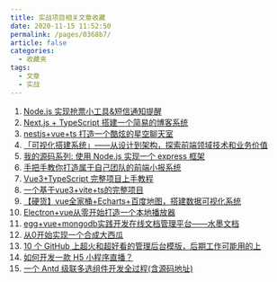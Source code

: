 ```yaml
---
title: 实战项目相关文章收藏
date: 2020-11-15 11:52:50
permalink: /pages/0368b7/
article: false
categories: 
  - 收藏夹
tags: 
  - 文章
  - 实战
---
```


1. [Node.js 实现抢票小工具&短信通知提醒][url-1]
2. [Next.js + TypeScript 搭建一个简易的博客系统][url-2]
3. [nestjs+vue+ts 打造一个酷炫的星空聊天室][url-3]
4. [「可视化搭建系统」——从设计到架构，探索前端领域技术和业务价值][url-4]
5. [我的源码系列: 使用 Node.js 实现一个 express 框架][url-5]
6. [手把手教你打造属于自己团队的前端小报系统][url-6]
7. [Vue3+TypeScript 完整项目上手教程][url-7]
8. [一个基于vue3+vite+ts的完整项目][url-8]
9. [【硬货】vue全家桶+Echarts+百度地图，搭建数据可视化系统][url-9]
10. [Electron+vue从零开始打造一个本地播放器][url-10]
11. [egg+vue+mongodb实践开发在线文档管理平台——水墨文档][url-11]
12. [从0开始实现一个合成大西瓜][url-12]
13. [10 个 GitHub 上超火和超好看的管理后台模版，后期工作可能用的上][url-13]
14. [如何开发一款 H5 小程序直播？][url-14]
15. [一个 Antd 级联多选组件开发全过程(含源码地址)][url-15]

[url-1]: https://juejin.im/post/6844903975301595150
[url-2]: https://mp.weixin.qq.com/s?__biz=MzUzNjk5MTE1OQ==&mid=2247486912&idx=2&sn=4d2d6fbb4f7e12cdb5ddcdc8cad206cf&chksm=faec8918cd9b000e1811f6094c1200d7c859e2f7793a53e0cf8ccaf54e8ed582de383674455c&mpshare=1&scene=1&srcid=0821YhOwbjOvUwue34nnaxWg&sharer_sharetime=1597974298630&sharer_shareid=76605a84a018b6b091677b5240ac0709&key=0a62b63f285655499970de78f104599f6c49f82fe41adcc0c3f0c234e5f7e6b5bdc9ab42864593b58cf0253119bf5a8f56547a8a035516ec34343865fc4fd1724d1bfcc767040623392a4bfc9557f69b9d8198aa4ca288da10561832d44089a08b3014c5b9e0230ddb690ccb477631321a24d573a20ed0e67acb35977d97b929&ascene=1&uin=MTQ3NTQwOTg4MQ%3D%3D&devicetype=Windows+10+x64&version=62090529&lang=zh_CN&exportkey=AZS40raJiThGxsYUPMCpcck%3D&pass_ticket=MRyC7ujU4ZM5Jd3KfXI5vZmueAawa0qE8vlOHZ%2FvhuGICkvC3xEEPurwkBShLSAQ&wx_header=0
[url-3]: https://juejin.im/post/6854573222415826957
[url-4]: https://zhuanlan.zhihu.com/p/164558106
[url-5]: https://mp.weixin.qq.com/s?__biz=MzI2NTk2NzUxNg==&mid=2247487826&idx=1&sn=cec193366ab40af0fdb2ba049a889d7e&chksm=ea9413a1dde39ab7e923bf2690a87b1375fcb43352f82f1a06acea619fe6d1ddf1904b1e2d94&mpshare=1&scene=1&srcid=0806vXwVGJIBLe2UQabqU4lH&sharer_sharetime=1596678277267&sharer_shareid=76605a84a018b6b091677b5240ac0709&key=6c296afc1e26cebc09a07d92e220335cf70e2fa4fca6a8e8afd6901419f34113faee26bbfc5c32b4bc3c99a494c5bbd347b7e51f8df2629936664c911b75e2bb350e85f6fd670374810fadd45f41c51267c2f6291d399e61afc4d724b370732c25d17a74db0ea52fb9d58775bab973b6ac8d65d67d8c35dd5c8baffb3db17dfc&ascene=1&uin=MTQ3NTQwOTg4MQ%3D%3D&devicetype=Windows+10+x64&version=62090529&lang=zh_CN&exportkey=AWha3XlV4FKvdjsFotIP3c8%3D&pass_ticket=MRyC7ujU4ZM5Jd3KfXI5vZmueAawa0qE8vlOHZ%2FvhuGICkvC3xEEPurwkBShLSAQ&wx_header=0
[url-6]: https://www.zoo.team/article/building-a-tabloid-system
[url-7]:https://juejin.im/post/6875713523968802829
[url-8]:https://mp.weixin.qq.com/s?__biz=Mzg5NjAzMjI0NQ==&mid=2247487921&idx=1&sn=8eafbdcaf45e5f4785246c619336e1a0&chksm=c0061d2bf771943d2c30a78874d157aad792e1c8ea90544bc46100af5a48b2cbc5f6195563e1&mpshare=1&scene=1&srcid=1011zrks4jF92BLyPr71YdnE&sharer_sharetime=1602402175527&sharer_shareid=76605a84a018b6b091677b5240ac0709&key=3ecdef47cec4876318e7f1fd2dd124534595b4a14a2d51281192d22963210a04156a66f5febbcbf7d2fe3d4a70e0ab66e90b9bce4c27882740e01207524c28e20f2980c71a5202f6db35399ed80bd021b32de92dfc5215010fb3ee108102b963ae60abbe511b03ff94276d1326c089e88e79ef5cc480816ba427f88374fae0c1&ascene=1&uin=MTQ3NTQwOTg4MQ%3D%3D&devicetype=Windows+10+x64&version=6300002f&lang=zh_CN&exportkey=AY1Ui11AxhxBAUEXSBpn5PY%3D&pass_ticket=JqWxJa8bdrA7kFFDjJ2Ugc%2BYxmazPx5u%2F6xeLa%2BxAbZK6LhP5THzmDnEUiZl159n&wx_header=0
[url-9]:https://mp.weixin.qq.com/s?__biz=MzUzMjA3MTI2NQ==&mid=2247500184&idx=1&sn=ac4e6593d95149cadafaa847dd471429&chksm=faba5796cdcdde801b33947178d042c59699bc10e9ad80d5b7668614a210fb1d171738016384&mpshare=1&scene=1&srcid=1116eckMNW8rvNHP5v2F3Glo&sharer_sharetime=1605490354084&sharer_shareid=76605a84a018b6b091677b5240ac0709&key=ff69355afd56518afcc809c99109586a47f39a71bbcc8d1a0bb258a396f1648128135ff35b8d86124c300612f9c3bc29d7bb85f662923862caa5b70b400de7dd650ccbe1410a22318344262d4e7d311a7d0a9b2e824016bce549c7326875fefbdb4d7b02ab2e3edbe7231bb63ac143eb1aac3712c354b7bd2b7ec749eb067d94&ascene=1&uin=MTQ3NTQwOTg4MQ%3D%3D&devicetype=Windows+10+x64&version=6300002f&lang=zh_CN&exportkey=AUfUhRHsOF%2B8MzwdfGX0SGk%3D&pass_ticket=hDXsm3zCTw3jHfqsbwwE88xnevMZ0et1%2FS%2FS%2BT0u9ba%2FxpnsGYp7DyJFD6Ed4ZaV&wx_header=0
[url-10]:https://mp.weixin.qq.com/s?__biz=MzUzNjk5MTE1OQ==&mid=2247491432&idx=1&sn=fb178bede899cf308224727c5f7c79dd&chksm=faec9bb0cd9b12a6659e657da396eff5f4bd0a5e97b3288fef72ae075b9a8c302ae9ab7687ae&mpshare=1&scene=1&srcid=1118FBXwMiqYj2dVbDdQBar1&sharer_sharetime=1605705960122&sharer_shareid=76605a84a018b6b091677b5240ac0709&key=b21a63ac0a84fad933d0167d0b62f65d69a1a734340f1ebf836f1413df6509ea305f3dc042c6ce3356611517a1140594b038a61b7e1806b1bb3f420e9b5aad122556ec29638848973eb94261788a239e9078bbc581a055b6e47dbb587ad7031c3b9f434a36aa0433861069b1688d0cb8801f96a347e48934a8faf407bec05970&ascene=1&uin=MTQ3NTQwOTg4MQ%3D%3D&devicetype=Windows+10+x64&version=6300002f&lang=zh_CN&exportkey=AaE2ucTRneh9vATb5Jjca3Y%3D&pass_ticket=hDXsm3zCTw3jHfqsbwwE88xnevMZ0et1%2FS%2FS%2BT0u9ba%2FxpnsGYp7DyJFD6Ed4ZaV&wx_header=0
[url-11]:https://mp.weixin.qq.com/s?__biz=MzUzNjk5MTE1OQ==&mid=2247492512&idx=2&sn=55534de0829491eb8c3832416fa5de07&chksm=faef6778cd98ee6e30844ae28d538535de13d595c32eaef3315eedd2cae079d2aa9524d5c6b6&mpshare=1&scene=1&srcid=1202qqWhUEgY28WNuFbLxKuK&sharer_sharetime=1606871828189&sharer_shareid=76605a84a018b6b091677b5240ac0709&key=db703f13e9c93d825922c16b1a82dc8229170c48c5d62df4c051e8fdc73a5ac804920e453994bddc6390c8415674b70b4b3d72677ae8c2da948034749ecfed2ceb1fe3f97f36e4b2972261580c67592a75377078c1637b2d349a0f97df8682f9a0acaa80cea02d85360558b9bdf7609e7cfdb54ca1b16cdf0d1fadeed69d86a2&ascene=1&uin=MTQ3NTQwOTg4MQ%3D%3D&devicetype=Windows+10+x64&version=6300002f&lang=zh_CN&exportkey=Aakyu0LtBcAP2%2FAUuuLZKwo%3D&pass_ticket=hDXsm3zCTw3jHfqsbwwE88xnevMZ0et1%2FS%2FS%2BT0u9ba%2FxpnsGYp7DyJFD6Ed4ZaV&wx_header=0
[url-12]:https://mp.weixin.qq.com/s/Ums80D3wUyGNdUqabxPw7w
[url-13]:https://mp.weixin.qq.com/s/dnLoJ82ryG0o1g2wsm8E3g
[url-14]:https://mp.weixin.qq.com/s/Pv_Qzu9_uVHifzMpMdK5Mg
[url-15]:https://mp.weixin.qq.com/s/_HEU8jfJ1dHtxug_rt5Y1w